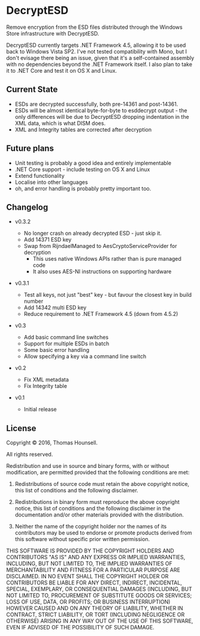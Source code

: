 # DecryptESD
Remove encryption from the ESD files distributed through the Windows Store infrastructure with DecryptESD.

DecryptESD currently targets .NET Framework 4.5, allowing it to be used back to Windows Vista SP2. I've not tested compatibility with Mono, but I don't evisage there being an issue, given that it's a self-contained assembly with no dependencies beyond the .NET Framework itself. I also plan to take it to .NET Core and test it on OS X and Linux.

## Current State
* ESDs are decrypted successfully, both pre-14361 and post-14361.
* ESDs will be almost identical byte-for-byte to esddecrypt output - the only differences will be due to DecryptESD dropping indentation in the XML data, which is what DISM does.
* XML and Integrity tables are corrected after decryption

## Future plans
* Unit testing is probably a good idea and entirely implementable
* .NET Core support - include testing on OS X and Linux
* Extend functionality
* Localise into other languages
* oh, and error handling is probably pretty important too.

## Changelog
* v0.3.2
  * No longer crash on already decrypted ESD - just skip it.
  * Add 14371 ESD key
  * Swap from RijndaelManaged to AesCryptoServiceProvider for decryption
    * This uses native Windows APIs rather than is pure managed code
    * It also uses AES-NI instructions on supporting hardware

* v0.3.1
  * Test all keys, not just "best" key - but favour the closest key in build number
  * Add 14342 multi ESD key
  * Reduce requirement to .NET Framework 4.5 (down from 4.5.2)

* v0.3
  * Add basic command line switches
  * Support for multiple ESDs in batch
  * Some basic error handling
  * Allow specifying a key via a command line switch

* v0.2
  * Fix XML metadata
  * Fix Integrity table

* v0.1
  * Initial release

## License
Copyright © 2016, Thomas Hounsell.

All rights reserved.

Redistribution and use in source and binary forms, with or without modification, are permitted provided that the following conditions are met:

1. Redistributions of source code must retain the above copyright notice, this list of conditions and the following disclaimer.

2. Redistributions in binary form must reproduce the above copyright notice, this list of conditions and the following disclaimer in the documentation and/or other materials provided with the distribution.

3. Neither the name of the copyright holder nor the names of its contributors may be used to endorse or promote products derived from this software without specific prior written permission.

THIS SOFTWARE IS PROVIDED BY THE COPYRIGHT HOLDERS AND CONTRIBUTORS "AS IS" AND ANY EXPRESS OR IMPLIED WARRANTIES, INCLUDING, BUT NOT LIMITED TO, THE IMPLIED WARRANTIES OF MERCHANTABILITY AND FITNESS FOR A PARTICULAR PURPOSE ARE DISCLAIMED. IN NO EVENT SHALL THE COPYRIGHT HOLDER OR CONTRIBUTORS BE LIABLE FOR ANY DIRECT, INDIRECT, INCIDENTAL, SPECIAL, EXEMPLARY, OR CONSEQUENTIAL DAMAGES (INCLUDING, BUT NOT LIMITED TO, PROCUREMENT OF SUBSTITUTE GOODS OR SERVICES; LOSS OF USE, DATA, OR PROFITS; OR BUSINESS INTERRUPTION) HOWEVER CAUSED AND ON ANY THEORY OF LIABILITY, WHETHER IN CONTRACT, STRICT LIABILITY, OR TORT (INCLUDING NEGLIGENCE OR OTHERWISE) ARISING IN ANY WAY OUT OF THE USE OF THIS SOFTWARE, EVEN IF ADVISED OF THE POSSIBILITY OF SUCH DAMAGE.
